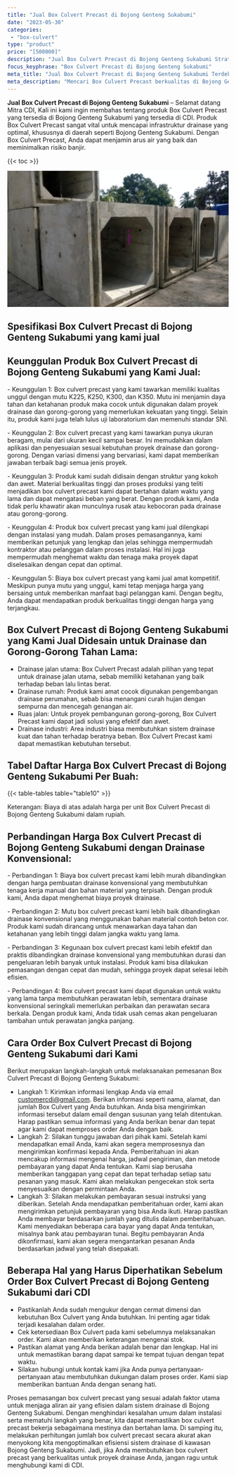 ```yaml
---
title: "Jual Box Culvert Precast di Bojong Genteng Sukabumi"
date: "2023-05-30"
categories:
 - "box-culvert"
type: "product"
price: "[500000]"
description: "Jual Box Culvert Precast di Bojong Genteng Sukabumi Strategis. Box Culvert Precast profesional untuk kebutuhan konstruksi dengan performa superior. Hubungi kami untuk konsultasi mendalam."
focus_keyphrase: "Box Culvert Precast di Bojong Genteng Sukabumi"
meta_title: "Jual Box Culvert Precast di Bojong Genteng Sukabumi Terdekat - CDI"
meta_description: "Mencari Box Culvert Precast berkualitas di Bojong Genteng Sukabumi? Layanan profesional kami siap membantu dengan solusi terbaik. Segera hubungi kami."
---
```


**Jual Box Culvert Precast di Bojong Genteng Sukabumi** – Selamat datang Mitra CDI, Kali ini kami ingin membahas tentang produk Box Culvert Precast yang tersedia di Bojong Genteng Sukabumi yang tersedia di CDI. Produk Box Culvert Precast sangat vital untuk mencapai infrastruktur drainase yang optimal, khususnya di daerah seperti Bojong Genteng Sukabumi. Dengan Box Culvert Precast, Anda dapat menjamin arus air yang baik dan meminimalkan risiko banjir.

{{< toc >}}

![Jual Box Culvert Precast di Bojong Genteng Sukabumi](/images/box-culvert/box-culvert-25.jpg)

## Spesifikasi Box Culvert Precast di Bojong Genteng Sukabumi yang kami jual 

## Keunggulan Produk Box Culvert Precast di Bojong Genteng Sukabumi yang Kami Jual:

\- Keunggulan 1: Box culvert precast yang kami tawarkan memiliki kualitas unggul dengan mutu K225, K250, K300, dan K350. Mutu ini menjamin daya tahan dan ketahanan produk maka cocok untuk digunakan dalam proyek drainase dan gorong-gorong yang memerlukan kekuatan yang tinggi. Selain itu, produk kami juga telah lulus uji laboratorium dan memenuhi standar SNI.

\- Keunggulan 2: Box culvert precast yang kami tawarkan punya ukuran beragam, mulai dari ukuran kecil sampai besar. Ini memudahkan dalam aplikasi dan penyesuaian sesuai kebutuhan proyek drainase dan gorong-gorong. Dengan variasi dimensi yang bervariasi, kami dapat memberikan jawaban terbaik bagi semua jenis proyek.

\- Keunggulan 3: Produk kami sudah didisain dengan struktur yang kokoh dan awet. Material berkualitas tinggi dan proses produksi yang teliti menjadikan box culvert precast kami dapat bertahan dalam waktu yang lama dan dapat mengatasi beban yang berat. Dengan produk kami, Anda tidak perlu khawatir akan munculnya rusak atau kebocoran pada drainase atau gorong-gorong.

\- Keunggulan 4: Produk box culvert precast yang kami jual dilengkapi dengan instalasi yang mudah. Dalam proses pemasangannya, kami memberikan petunjuk yang lengkap dan jelas sehingga mempermudah kontraktor atau pelanggan dalam proses instalasi. Hal ini juga mempermudah menghemat waktu dan tenaga maka proyek dapat diselesaikan dengan cepat dan optimal.

\- Keunggulan 5: Biaya box culvert precast yang kami jual amat kompetitif. Meskipun punya mutu yang unggul, kami tetap menjaga harga yang bersaing untuk memberikan manfaat bagi pelanggan kami. Dengan begitu, Anda dapat mendapatkan produk berkualitas tinggi dengan harga yang terjangkau.

## Box Culvert Precast di Bojong Genteng Sukabumi yang Kami Jual Didesain untuk Drainase dan Gorong-Gorong Tahan Lama:

*   Drainase jalan utama: Box Culvert Precast adalah pilihan yang tepat untuk drainase jalan utama, sebab memiliki ketahanan yang baik terhadap beban lalu lintas berat.
*   Drainase rumah: Produk kami amat cocok digunakan pengembangan drainase perumahan, sebab bisa menangani curah hujan dengan sempurna dan mencegah genangan air.
*   Ruas jalan: Untuk proyek pembangunan gorong-gorong, Box Culvert Precast kami dapat jadi solusi yang efektif dan awet.
*   Drainase industri: Area industri biasa membutuhkan sistem drainase kuat dan tahan terhadap beratnya beban. Box Culvert Precast kami dapat memastikan kebutuhan tersebut.

## Tabel Daftar Harga Box Culvert Precast di Bojong Genteng Sukabumi Per Buah:

{{< table-tables table="table10" >}}

Keterangan: Biaya di atas adalah harga per unit Box Culvert Precast di Bojong Genteng Sukabumi dalam rupiah.

## Perbandingan Harga Box Culvert Precast di Bojong Genteng Sukabumi dengan Drainase Konvensional:

\- Perbandingan 1: Biaya box culvert precast kami lebih murah dibandingkan dengan harga pembuatan drainase konvensional yang membutuhkan tenaga kerja manual dan bahan material yang terpisah. Dengan produk kami, Anda dapat menghemat biaya proyek drainase.

\- Perbandingan 2: Mutu box culvert precast kami lebih baik dibandingkan drainase konvensional yang menggunakan bahan material contoh beton cor. Produk kami sudah dirancang untuk menawarkan daya tahan dan ketahanan yang lebih tinggi dalam jangka waktu yang lama.

\- Perbandingan 3: Kegunaan box culvert precast kami lebih efektif dan praktis dibandingkan drainase konvensional yang membutuhkan durasi dan pengeluaran lebih banyak untuk instalasi. Produk kami bisa dilakukan pemasangan dengan cepat dan mudah, sehingga proyek dapat selesai lebih efisien.

\- Perbandingan 4: Box culvert precast kami dapat digunakan untuk waktu yang lama tanpa membutuhkan perawatan lebih, sementara drainase konvensional seringkali memerlukan perbaikan dan perawatan secara berkala. Dengan produk kami, Anda tidak usah cemas akan pengeluaran tambahan untuk perawatan jangka panjang.

## Cara Order Box Culvert Precast di Bojong Genteng Sukabumi dari Kami

Berikut merupakan langkah-langkah untuk melaksanakan pemesanan Box Culvert Precast di Bojong Genteng Sukabumi:

*   Langkah 1: Kirimkan informasi lengkap Anda via email customercdi@gmail.com. Berikan informasi seperti nama, alamat, dan jumlah Box Culvert yang Anda butuhkan.
Anda bisa mengirimkan informasi tersebut dalam email dengan susunan yang telah ditentukan. Harap pastikan semua informasi yang Anda berikan benar dan tepat agar kami dapat memproses order Anda dengan baik.
*   Langkah 2: Silakan tunggu jawaban dari pihak kami. Setelah kami mendapatkan email Anda, kami akan segera memprosesnya dan mengirimkan konfirmasi kepada Anda. Pemberitahuan ini akan mencakup informasi mengenai harga, jadwal pengiriman, dan metode pembayaran yang dapat Anda tentukan.
Kami siap berusaha memberikan tanggapan yang cepat dan tepat terhadap setiap satu pesanan yang masuk. Kami akan melakukan pengecekan stok serta menyesuaikan dengan permintaan Anda.
*   Langkah 3: Silakan melakukan pembayaran sesuai instruksi yang diberikan. Setelah Anda mendapatkan pemberitahuan order, kami akan mengirimkan petunjuk pembayaran yang bisa Anda ikuti. Harap pastikan Anda membayar berdasarkan jumlah yang ditulis dalam pemberitahuan.
Kami menyediakan beberapa cara bayar yang dapat Anda tentukan, misalnya bank atau pembayaran tunai. Begitu pembayaran Anda dikonfirmasi, kami akan segera mengantarkan pesanan Anda berdasarkan jadwal yang telah disepakati.

## Beberapa Hal yang Harus Diperhatikan Sebelum Order Box Culvert Precast di Bojong Genteng Sukabumi dari CDI

*   Pastikanlah Anda sudah mengukur dengan cermat dimensi dan kebutuhan Box Culvert yang Anda butuhkan. Ini penting agar tidak terjadi kesalahan dalam order.
*   Cek ketersediaan Box Culvert pada kami sebelumnya melaksanakan order. Kami akan memberikan keterangan mengenai stok.
*   Pastikan alamat yang Anda berikan adalah benar dan lengkap. Hal ini untuk memastikan barang dapat sampai ke tempat tujuan dengan tepat waktu.
*   Silakan hubungi untuk kontak kami jika Anda punya pertanyaan-pertanyaan atau membutuhkan dukungan dalam proses order. Kami siap memberikan bantuan Anda dengan senang hati.

Proses pemasangan box culvert precast yang sesuai adalah faktor utama untuk menjaga aliran air yang efisien dalam sistem drainase di Bojong Genteng Sukabumi. Dengan menghindari kesalahan umum dalam instalasi serta mematuhi langkah yang benar, kita dapat memastikan box culvert precast bekerja sebagaimana mestinya dan bertahan lama. Di samping itu, melakukan perhitungan jumlah box culvert precast secara akurat akan menyokong kita mengoptimalkan efisiensi sistem drainase di kawasan Bojong Genteng Sukabumi. Jadi, jika Anda membutuhkan box culvert precast yang berkualitas untuk proyek drainase Anda, jangan ragu untuk menghubungi kami di CDI.